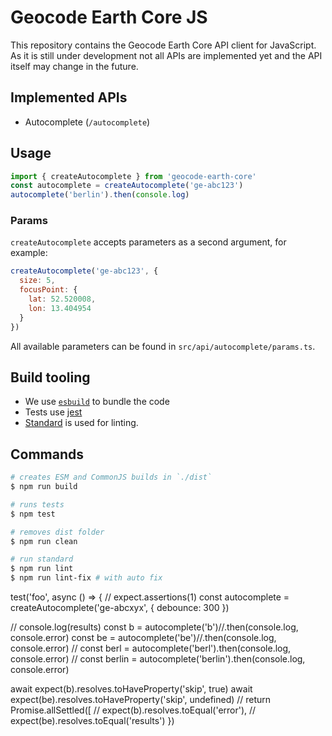 # Geocode Earth Core JS

This repository contains the Geocode Earth Core API client for JavaScript. As it is still under development not all APIs are implemented yet and the API itself may change in the future.

## Implemented APIs

- Autocomplete (`/autocomplete`)

## Usage

```js
import { createAutocomplete } from 'geocode-earth-core'
const autocomplete = createAutocomplete('ge-abc123')
autocomplete('berlin').then(console.log)
```

### Params

`createAutocomplete` accepts parameters as a second argument, for example:

```js
createAutocomplete('ge-abc123', {
  size: 5,
  focusPoint: {
    lat: 52.520008,
    lon: 13.404954
  }
})
```

All available parameters can be found in `src/api/autocomplete/params.ts`.

## Build tooling

- We use [`esbuild`](https://esbuild.github.io/) to bundle the code
- Tests use [jest](https://jestjs.io/)
- [Standard](https://standardjs.com/) is used for linting.

## Commands

```bash
# creates ESM and CommonJS builds in `./dist`
$ npm run build

# runs tests
$ npm test

# removes dist folder
$ npm run clean

# run standard
$ npm run lint
$ npm run lint-fix # with auto fix
```



test('foo', async () => {
  // expect.assertions(1)
  const autocomplete = createAutocomplete('ge-abcxyx', {
    debounce: 300
  })

  // console.log(results)
  const b = autocomplete('b')//.then(console.log, console.error)
  const be = autocomplete('be')//.then(console.log, console.error)
  // const berl = autocomplete('berl').then(console.log, console.error)
  // const berlin = autocomplete('berlin').then(console.log, console.error)

  await expect(b).resolves.toHaveProperty('skip', true)
  await expect(be).resolves.toHaveProperty('skip', undefined)
  // return Promise.allSettled([
  //   expect(b).resolves.toEqual('error'),
  //   expect(be).resolves.toEqual('results')
})
